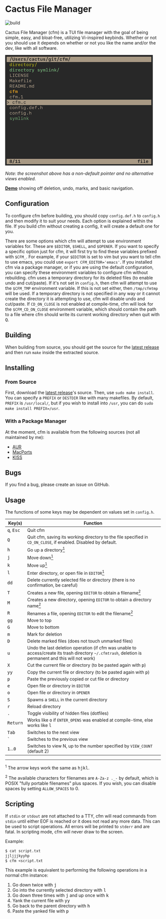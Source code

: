 # Cactus File Manager

![build](https://github.com/WillEccles/cfm/workflows/CFM%20Build/badge.svg)

Cactus File Manager (cfm) is a TUI file manager with the goal of being simple,
easy, and bloat-free, utilizing Vi-inspired keybinds. Whether or not
you should use it depends on whether or not you like the name and/or the dev,
like with all software.

![Example Configuration](screenshot.png)

*Note: the screenshot above has a non-default pointer and no alternative
views enabled.*

[**Demo**](https://asciinema.org/a/297087) showing off deletion, undo, marks, and basic
navigation.

## Configuration

To configure cfm before building, you should copy `config.def.h` to `config.h`
and then modify it to suit your needs. Each option is explained within the file.
If you build cfm without creating a config, it will create a default one for
you.

There are some options which cfm will attempt to use environment variables for.
These are `$EDITOR`, `$SHELL`, and `$OPENER`. If you want to specify a specific
option just for cfm, it will first try to find these variables prefixed with
`$CFM_`. For example, if your `$EDITOR` is set to vim but you want to tell
cfm to use emacs, you could use `export CFM_EDITOR='emacs'`. If you installed
cfm via a package manager, or if you are using the default configuration, you
can specify these environment variables to configure cfm without rebuilding.
cfm uses a temporary directory for its deleted files (to enable undo and
cut/paste). If it's not set in `config.h`, then cfm will attempt to use the
`$CFM_TMP` environment variable. If this is not set either, then `/tmp/cfmtmp`
will be used. If a temporary directory is not specified in any way or it cannot
create the directory it is attempting to use, cfm will disable undo and
cut/paste. If `CD_ON_CLOSE` is not enabled at compile-time, cfm will look for
the `$CFM_CD_ON_CLOSE` environment variable, which should contain the path to a
file where cfm should write its current working directory when quit with
<kbd>Q</kbd>.

## Building

When building from source, you should get the source for the [latest
release](https://github.com/WillEccles/cfm/releases) and then run `make` inside
the extracted source.

## Installing

### From Source

First, download the [latest release](https://github.com/WillEccles/cfm/releases)'s source.
Then, use `sudo make install`. You can specify a `PREFIX` or `DESTDIR` like with many
makefiles. By default, `PREFIX` is `/usr/local/`, but if you wish to install
into `/usr`, you can do `sudo make install PREFIX=/usr`.

### With a Package Manager

At the moment, cfm is available from the following sources (not all maintained
by me):

- [AUR](https://aur.archlinux.org/packages/cfm/)
- [MacPorts](https://ports.macports.org/port/cfm/)
- [KISS](https://github.com/kisslinux/community/tree/master/community/cfm)

## Bugs

If you find a bug, please create an issue on GitHub.

## Usage

The functions of some keys may be dependent on values set in `config.h`.

| Key(s) | Function |
| ------ | -------- |
| <kbd>q</kbd>, <kbd>Esc</kbd> | Quit cfm |
| <kbd>Q</kbd> | Quit cfm, saving its working directory to the file specified in `CD_ON_CLOSE`, if enabled. Disabled by default. |
| <kbd>h</kbd> | Go up a directory[<sup>1</sup>](#1) |
| <kbd>j</kbd> | Move down[<sup>1</sup>](#1) |
| <kbd>k</kbd> | Move up[<sup>1</sup>](#1) |
| <kbd>l</kbd> | Enter directory, or open file in `EDITOR`[<sup>1</sup>](#1) |
| <kbd>dd</kbd> | Delete currently selected file or directory (there is no confirmation, be careful) |
| <kbd>T</kbd> | Creates a new file, opening `EDITOR` to obtain a filename[<sup>2</sup>](#2) |
| <kbd>M</kbd> | Creates a new directory, opening `EDITOR` to obtain a directory name[<sup>2</sup>](#2) |
| <kbd>R</kbd> | Renames a file, opening `EDITOR` to edit the filename[<sup>2</sup>](#2) |
| <kbd>gg</kbd> | Move to top |
| <kbd>G</kbd> | Move to bottom |
| <kbd>m</kbd> | Mark for deletion |
| <kbd>D</kbd> | Delete marked files (does not touch unmarked files) |
| <kbd>u</kbd> | Undo the last deletion operation (if cfm was unable to access/create its trash directory `~/.cfmtrash`, deletion is permanent and this will not work) |
| <kbd>X</kbd> | Cut the current file or directory (to be pasted again with <kbd>p</kbd>) |
| <kbd>yy</kbd> | Copy the current file or directory (to be pasted again with <kbd>p</kbd>) |
| <kbd>p</kbd> | Paste the previously copied or cut file or directory |
| <kbd>e</kbd> | Open file or directory in `EDITOR` |
| <kbd>o</kbd> | Open file or directory in `OPENER` |
| <kbd>S</kbd> | Spawns a `SHELL` in the current directory |
| <kbd>r</kbd> | Reload directory |
| <kbd>.</kbd> | Toggle visibility of hidden files (dotfiles) |
| <kbd>Return</kbd> | Works like <kbd>o</kbd> if `ENTER_OPENS` was enabled at compile-time, else works like <kbd>l</kbd> |
| <kbd>Tab</kbd> | Switches to the next view |
| <kbd>\`</kbd> | Switches to the previous view |
| <kbd>1</kbd>...<kbd>0</kbd> | Switches to view N, up to the number specified by `VIEW_COUNT` (default 2) |

---

<a class="anchor" id="1"></a><sup>1</sup> The arrow keys work the same as
<kbd>h</kbd><kbd>j</kbd><kbd>k</kbd><kbd>l</kbd>.

<a class="anchor" id="2"></a><sup>2</sup> The available characters for filenames are `A-Za-z
._-` by default, which is POSIX "fully portable filenames" plus spaces. If
you wish, you can disable spaces by setting `ALLOW_SPACES` to 0.

## Scripting

If `stdin` or `stdout` are not attached to a TTY, cfm will read commands from
`stdin` until either EOF is reached or it does not read any more data. This can
be used to script operations. All errors will be printed to `stderr` and are
fatal. In scripting mode, cfm will never draw to the screen.

Example:

```
$ cat script.txt
jjljjjkyyhp
$ cfm <script.txt
```

This example is equivalent to performing the following operations in a normal
cfm instance:

1. Go down twice with <kbd>j</kbd>
2. Go into the currently selected directory with <kbd>l</kbd>
3. Go down three times with <kbd>j</kbd> and up once with <kbd>k</kbd>
4. Yank the current file with <kbd>yy</kbd>
5. Go back to the parent directory with <kbd>h</kbd>
6. Paste the yanked file with <kbd>p</kbd>
